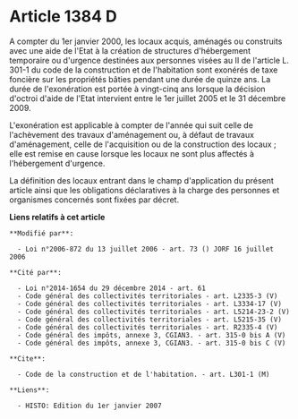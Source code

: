 # Article 1384 D

A compter du 1er janvier 2000, les locaux acquis, aménagés ou construits avec une aide de l'Etat à la création de structures
d'hébergement temporaire ou d'urgence destinées aux personnes visées au II de l'article L. 301-1 du code de la construction
et de l'habitation sont exonérés de taxe foncière sur les propriétés bâties pendant une durée de quinze ans. La durée de
l'exonération est portée à vingt-cinq ans lorsque la décision d'octroi d'aide de l'Etat intervient entre le 1er juillet 2005
et le 31 décembre 2009.

L'exonération est applicable à compter de l'année qui suit celle de l'achèvement des travaux d'aménagement ou, à défaut de
travaux d'aménagement, celle de l'acquisition ou de la construction des locaux ; elle est remise en cause lorsque les locaux
ne sont plus affectés à l'hébergement d'urgence.

La définition des locaux entrant dans le champ d'application du présent article ainsi que les obligations déclaratives à la
charge des personnes et organismes concernés sont fixées par décret.

**Liens relatifs à cet article**

	**Modifié par**:

	  - Loi n°2006-872 du 13 juillet 2006 - art. 73 () JORF 16 juillet 2006

	**Cité par**:

	  - Loi n°2014-1654 du 29 décembre 2014 - art. 61
	  - Code général des collectivités territoriales - art. L2335-3 (V)
	  - Code général des collectivités territoriales - art. L3334-17 (V)
	  - Code général des collectivités territoriales - art. L5214-23-2 (V)
	  - Code général des collectivités territoriales - art. L5215-35 (V)
	  - Code général des collectivités territoriales - art. R2335-4 (V)
	  - Code général des impôts, annexe 3, CGIAN3. - art. 315-0 bis A (V)
	  - Code général des impôts, annexe 3, CGIAN3. - art. 315-0 bis C (V)

	**Cite**:

	  - Code de la construction et de l'habitation. - art. L301-1 (M)

	**Liens**:

	  - HISTO: Edition du 1er janvier 2007
